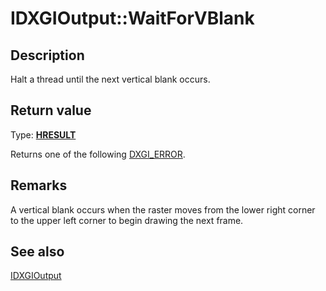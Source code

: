 # IDXGIOutput::WaitForVBlank

## Description

Halt a thread until the next vertical blank occurs.

## Return value

Type: **[HRESULT](https://learn.microsoft.com/windows/win32/com/structure-of-com-error-codes)**

Returns one of the following [DXGI_ERROR](https://learn.microsoft.com/windows/desktop/direct3ddxgi/dxgi-error).

## Remarks

A vertical blank occurs when the raster moves from the lower right corner to the upper left corner to begin drawing the next frame.

## See also

[IDXGIOutput](https://learn.microsoft.com/windows/desktop/api/dxgi/nn-dxgi-idxgioutput)